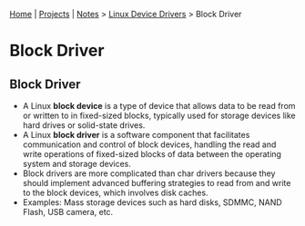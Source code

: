 [Home](../../) | [Projects](../../projects) | [Notes](../) > <a href="./">Linux Device Drivers</a> > Block Driver

# Block Driver



## Block Driver

* A Linux **block device** is a type of device that allows data to be read  from or written to in fixed-sized blocks, typically used for storage  devices like hard drives or solid-state drives.
* A Linux **block driver** is a software component that facilitates communication and control of block devices, handling the read and write  operations of fixed-sized blocks of data between the operating system and storage devices.
* Block drivers are more complicated than char drivers because they should implement advanced buffering strategies to read from and write to the block devices, which involves disk caches.
* Examples: Mass storage devices such as hard disks, SDMMC, NAND Flash, USB camera, etc.
